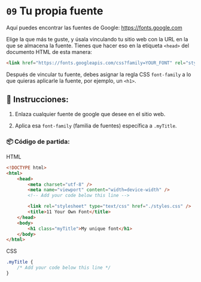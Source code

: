 # `09` Tu propia fuente

Aquí puedes encontrar las fuentes de Google: https://fonts.google.com

Elige la que más te guste, y úsala vinculando tu sitio web con la URL en la que se almacena la fuente. Tienes que hacer eso en la etiqueta `<head>` del documento HTML de esta manera:

```html
<link href="https://fonts.googleapis.com/css?family=YOUR_FONT" rel="stylesheet"/>
```

Después de vincular tu fuente, debes asignar la regla CSS `font-family` a lo que quieras aplicarle la fuente, por ejemplo, un `<h1>`.

## 📝 Instrucciones:

1. Enlaza cualquier fuente de google que desee en el sitio web.

2. Aplica esa `font-family` (familia de fuentes) específica a `.myTitle`.


### 📦 Código de partida:

HTML

```html
<!DOCTYPE html>
<html>
	<head>
		<meta charset="utf-8" />
		<meta name="viewport" content="width=device-width" />
		<!-- Add your code below this line -->

		<link rel="stylesheet" type="text/css" href="./styles.css" />
		<title>11 Your Own Font</title>
	</head>
	<body>
		<h1 class="myTitle">My unique font</h1>
	</body>
</html>
```

CSS
```css	
.myTitle {
	/* Add your code below this line */
}
```
